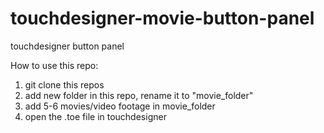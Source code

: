 # touchdesigner-movie-button-panel
touchdesigner button panel 

How to use this repo:

1. git clone this repos
2. add new folder in this repo, rename it to "movie_folder"
3. add 5-6 movies/video footage in movie_folder 
4. open the .toe file in touchdesigner
